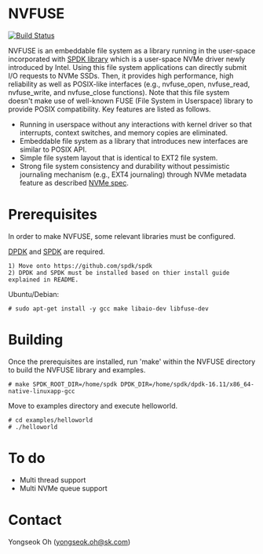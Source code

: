 NVFUSE
======

[![Build Status](https://travis-ci.org/nvfuse/nvfuse.svg?branch=master)](https://travis-ci.org/nvfuse/nvfuse)

NVFUSE is an embeddable file system as a library running in the user-space incorporated with [SPDK library](https://github.com/spdk/spdk) which is a user-space NVMe driver newly introduced by Intel. Using this file system applications can directly submit I/O requests to NVMe SSDs. Then, it provides high performance, high reliability as well as POSIX-like interfaces (e.g., nvfuse_open, nvfuse_read, nvfuse_write, and nvfuse_close functions). Note that this file system doesn't make use of well-known FUSE (File System in Userspace) library to provide POSIX compatibility. Key features are listed as follows.

 - Running in userspace without any interactions with kernel driver so that interrupts, context switches, and memory copies are eliminated. 
 - Embeddable file system as a library that introduces new interfaces are similar to POSIX API.
 - Simple file system layout that is identical to EXT2 file system.
 - Strong file system consistency and durability without pessimistic journaling mechanism (e.g., EXT4 journaling) through NVMe metadata feature as described [NVMe spec](http://nvmexpress.org/wp-content/uploads/NVM_Express_1_2_Gold_20141209.pdf). 

Prerequisites
=============
In order to make NVFUSE, some relevant libraries must be configured. 

[DPDK](http://dpdk.org/doc/quick-start) and [SPDK](https://github.com/spdk/spdk) are required.

    1) Move onto https://github.com/spdk/spdk
    2) DPDK and SPDK must be installed based on thier install guide explained in README.

Ubuntu/Debian:

    # sudo apt-get install -y gcc make libaio-dev libfuse-dev

Building
========

Once the prerequisites are installed, run 'make' within the NVFUSE directory to build the NVFUSE library and examples.

    # make SPDK_ROOT_DIR=/home/spdk DPDK_DIR=/home/spdk/dpdk-16.11/x86_64-native-linuxapp-gcc

Move to examples directory and execute helloworld. 

    # cd examples/helloworld
    # ./helloworld

To do
=====

 - Multi thread support 
 - Multi NVMe queue support

Contact
=======
Yongseok Oh (yongseok.oh@sk.com)
